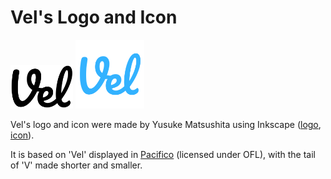 # Vel's Logo and Icon

<img src="./logo.svg" width="100" alt="Vel's logo" />

<img src="./icon.svg" width="110" alt="Vel's icon" />

Vel's logo and icon were made by Yusuke Matsushita using Inkscape ([logo](./logo.inkscape.svg), [icon](./icon.inkscape.svg)).

It is based on 'Vel' displayed in [Pacifico](https://fonts.google.com/specimen/Pacifico) (licensed under OFL), with the tail of 'V' made shorter and smaller.
